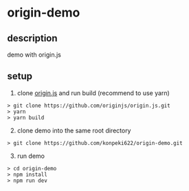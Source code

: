 # origin-demo
## description
demo with origin.js

## setup
1. clone [origin.js](https://github.com/originjs/origin.js) and run build (recommend to use yarn)
```
> git clone https://github.com/originjs/origin.js.git
> yarn
> yarn build
```
2. clone demo into the same root directory
```
> git clone https://github.com/konpeki622/origin-demo.git
```
3. run demo
```
> cd origin-demo
> npm install
> npm run dev
```
